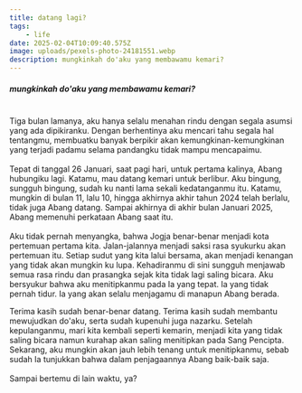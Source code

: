 ```yaml
---
title: datang lagi?
tags: 
    - life
date: 2025-02-04T10:09:40.575Z
image: uploads/pexels-photo-24181551.webp
description: mungkinkah do'aku yang membawamu kemari?
---
```

##### mungkinkah do'aku yang membawamu kemari?
\
T﻿iga bulan lamanya, aku hanya selalu menahan rindu dengan segala asumsi yang ada dipikiranku. Dengan berhentinya aku mencari tahu segala hal tentangmu, membuatku banyak berpikir akan kemungkinan-kemungkinan yang terjadi padamu selama pandangku tidak mampu mencapaimu. \
\
T﻿epat di tanggal 26 Januari, saat pagi hari, untuk pertama kalinya, Abang hubungiku lagi. Katamu, mau datang kemari untuk berlibur. Aku bingung, sungguh bingung, sudah ku nanti lama sekali kedatanganmu itu. Katamu, mungkin di bulan 11, lalu 10, hingga akhirnya akhir tahun 2024 telah berlalu, tidak juga Abang datang. Sampai akhirnya di akhir bulan Januari 2025, Abang memenuhi perkataan Abang saat itu. \
\
A﻿ku tidak pernah menyangka, bahwa Jogja benar-benar menjadi kota pertemuan pertama kita. Jalan-jalannya menjadi saksi rasa syukurku akan pertemuan itu. Setiap sudut yang kita lalui bersama, akan menjadi kenangan yang tidak akan mungkin ku lupa. Kehadiranmu di sini sungguh menjawab semua rasa rindu dan prasangka sejak kita tidak lagi saling bicara. Aku bersyukur bahwa aku menitipkanmu pada Ia yang tepat. Ia yang tidak pernah tidur. Ia yang akan selalu menjagamu di manapun Abang berada.

T﻿erima kasih sudah benar-benar datang. Terima kasih sudah membantu mewujudkan do'aku, serta sudah kupenuhi juga nazarku. Setelah kepulanganmu, mari kita kembali seperti kemarin, menjadi kita yang tidak saling bicara namun kurahap akan saling menitipkan pada Sang Pencipta. Sekarang, aku mungkin akan jauh lebih tenang untuk menitipkanmu, sebab sudah Ia tunjukkan bahwa dalam penjagaannya Abang baik-baik saja. \
\
S﻿ampai bertemu di lain waktu, ya?